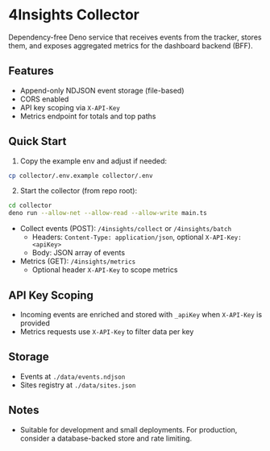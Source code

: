 # 4Insights Collector

Dependency-free Deno service that receives events from the tracker, stores them,
and exposes aggregated metrics for the dashboard backend (BFF).

## Features

- Append-only NDJSON event storage (file-based)
- CORS enabled
- API key scoping via `X-API-Key`
- Metrics endpoint for totals and top paths

## Quick Start

1. Copy the example env and adjust if needed:

```bash
cp collector/.env.example collector/.env
```

2. Start the collector (from repo root):

```bash
cd collector
deno run --allow-net --allow-read --allow-write main.ts
```

- Collect events (POST): `/4insights/collect` or `/4insights/batch`
  - Headers: `Content-Type: application/json`, optional `X-API-Key: <apiKey>`
  - Body: JSON array of events
- Metrics (GET): `/4insights/metrics`
  - Optional header `X-API-Key` to scope metrics

## API Key Scoping

- Incoming events are enriched and stored with `_apiKey` when `X-API-Key` is
  provided
- Metrics requests use `X-API-Key` to filter data per key

## Storage

- Events at `./data/events.ndjson`
- Sites registry at `./data/sites.json`

## Notes

- Suitable for development and small deployments. For production, consider a
  database-backed store and rate limiting.
